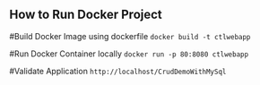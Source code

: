 ## How to Run Docker Project
#Build Docker Image using dockerfile
`docker build -t ctlwebapp`


#Run Docker Container locally
`docker run -p 80:8080 ctlwebapp`

#Validate Application
`http://localhost/CrudDemoWithMySql`

